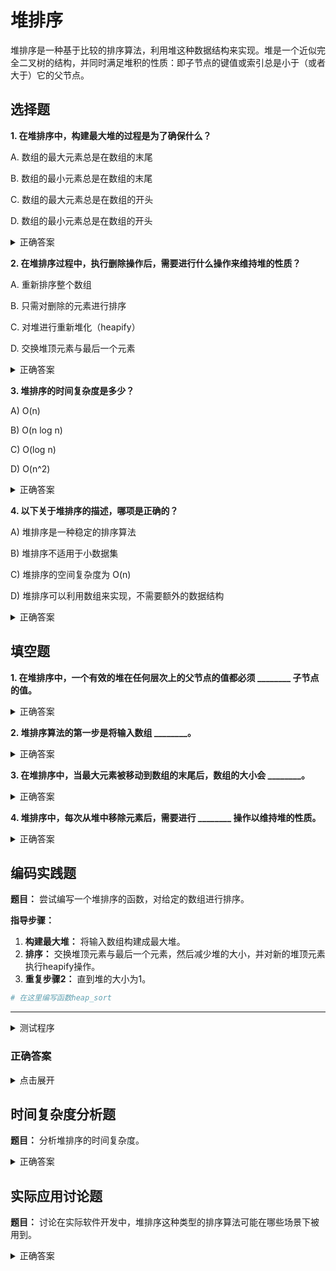 # 堆排序

堆排序是一种基于比较的排序算法，利用堆这种数据结构来实现。堆是一个近似完全二叉树的结构，并同时满足堆积的性质：即子节点的键值或索引总是小于（或者大于）它的父节点。

## 选择题

**1. 在堆排序中，构建最大堆的过程是为了确保什么？**

A. 数组的最大元素总是在数组的末尾

B. 数组的最小元素总是在数组的末尾

C. 数组的最大元素总是在数组的开头

D. 数组的最小元素总是在数组的开头

<details>
  <summary>正确答案</summary>答案： C. 数组的最大元素总是在数组的开头
</details>

**2. 在堆排序过程中，执行删除操作后，需要进行什么操作来维持堆的性质？**

A. 重新排序整个数组

B. 只需对删除的元素进行排序

C. 对堆进行重新堆化（heapify）

D. 交换堆顶元素与最后一个元素

<details>
  <summary>正确答案</summary>答案： C. 对堆进行重新堆化（heapify）
</details>

**3. 堆排序的时间复杂度是多少？**

A) O(n)

B) O(n log n)

C) O(log n)

D) O(n^2)

<details>
  <summary>正确答案</summary>答案： B) O(n log n)
</details>

**4. 以下关于堆排序的描述，哪项是正确的？**

A) 堆排序是一种稳定的排序算法

B) 堆排序不适用于小数据集

C) 堆排序的空间复杂度为 O(n)

D) 堆排序可以利用数组来实现，不需要额外的数据结构

<details>
  <summary>正确答案</summary>答案： D) 堆排序可以利用数组来实现，不需要额外的数据结构
</details>

## 填空题

**1. 在堆排序中，一个有效的堆在任何层次上的父节点的值都必须 ________ 子节点的值。**
<details>
  <summary>正确答案</summary>答案： 大于或小于（取决于是最大堆还是最小堆）
</details>

**2. 堆排序算法的第一步是将输入数组 ________。**
<details>
  <summary>正确答案</summary>答案： 构建成一个堆
</details>

**3. 在堆排序中，当最大元素被移动到数组的末尾后，数组的大小会 ________。**
<details>
  <summary>正确答案</summary>减少
</details>

**4. 堆排序中，每次从堆中移除元素后，需要进行 ________ 操作以维持堆的性质。**
<details>
  <summary>正确答案</summary>heapify（或者说重新堆化）
</details>

## 编码实践题

**题目：** 尝试编写一个堆排序的函数，对给定的数组进行排序。

**指导步骤：**

1. **构建最大堆：** 将输入数组构建成最大堆。
2. **排序：** 交换堆顶元素与最后一个元素，然后减少堆的大小，并对新的堆顶元素执行heapify操作。
3. **重复步骤2：** 直到堆的大小为1。

```python
# 在这里编写函数heap_sort
```

---

<details>
  <summary>测试程序</summary>

```python
def test_heap_sort():
    test_cases = [
        ([4, 10, 3, 5, 1], [1, 3, 4, 5, 10]),
        ([], []),
        ([1], [1]),
        ([2, 1], [1, 2]),
    ]

    for i, (nums, expected) in enumerate(test_cases):
        heap_sort(nums)
        assert nums == expected, f"Test case {i+1} failed: expected {expected}, got {nums}"
        print(f"Test case {i+1} passed.")

if __name__ == "__main__":
    test_heap_sort()
```
</details>

### 正确答案

<details>
  <summary>点击展开</summary>

```python
def heapify(arr, n, i):
    largest = i
    left = 2 * i + 1
    right = 2 * i + 2

    if left < n and arr[largest] < arr[left]:
        largest = left

    if right < n and arr[largest] < arr[right]:
        largest = right

    if largest != i:
        arr[i], arr[largest] = arr[largest], arr[i]
        heapify(arr, n, largest)

def heap_sort(arr):
    n = len(arr)

    for i in range(n // 2 - 1, -1, -1):
        heapify(arr, n, i)

    for i in range(n-1, 0, -1):
        arr[i], arr[0] = arr[0], arr[i]
        heapify(arr, i, 0)
```
</details>

## 时间复杂度分析题

**题目：** 分析堆排序的时间复杂度。

<details>
  <summary>正确答案</summary>答案： O(n log n)。构建堆的时间复杂度为 O(n)，而进行 n-1 次调整的时间复杂度为 O(n log n)。
</details>

## 实际应用讨论题

**题目：** 讨论在实际软件开发中，堆排序这种类型的排序算法可能在哪些场景下被用到。

<details>
  <summary>正确答案</summary>可能的答案：实时计算系统、操作系统的任务调度、数据流的中位数和百分位数计算、大数据处理等领域，特别是需要快速找到最大或最小元素的场合。
</details>